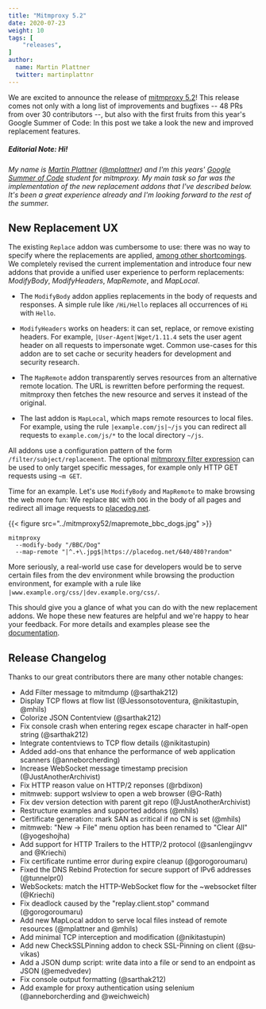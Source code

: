 ```yaml
---
title: "Mitmproxy 5.2"
date: 2020-07-23
weight: 10
tags: [
    "releases",
]
author:
  name: Martin Plattner
  twitter: martinplattnr
---
```


We are excited to announce the release of [mitmproxy 5.2](https://github.com/mitmproxy/mitmproxy/releases/tag/v5.2)! This release comes not only with a long list of improvements and bugfixes -- 48 PRs from over 30 contributors --, but also with the first fruits from this year's Google Summer of Code:
In this post we take a look the new and improved replacement features.

<!--more-->

##### *Editorial Note: Hi!*

*My name is [Martin Plattner](https://mplattner.at) ([@mplattner](https://github.com/mplattner)) and I'm this years' [Google Summer of Code](https://summerofcode.withgoogle.com/) student for mitmproxy.
My main task so far was the implementation of the new replacement addons that I've described below.
It's been a great experience already and I'm looking forward to the rest of the summer.*

## New Replacement UX

The existing `Replace` addon was cumbersome to use: there was no way to specify where the replacements are applied, [among other shortcomings](https://github.com/mitmproxy/mitmproxy/issues/3948).
We completely revised the current implementation and introduce four new addons that provide a unified user experience to perform replacements: *ModifyBody*, *ModifyHeaders*, *MapRemote*, and *MapLocal*.

 - The `ModifyBody` addon applies replacements in the body of requests and responses.
A simple rule like `/Hi/Hello` replaces all occurrences of `Hi` with `Hello`.

 - `ModifyHeaders` works on headers: it can set, replace, or remove existing headers. For example, `|User-Agent|Wget/1.11.4` sets the user agent header on all requests to impersonate wget.
Common use-cases for this addon are to set cache or security headers for development and security research.

 - The `MapRemote` addon transparently serves resources from an alternative remote location.
The URL is rewritten before performing the request.
mitmproxy then fetches the new resource and serves it instead of the original.

 - The last addon is `MapLocal`, which maps remote resources to local files.
For example, using the rule `|example.com/js|~/js` you can redirect all requests to
`example.com/js/*` to the local directory `~/js`.

All addons use a configuration pattern of the form `/filter/subject/replacement`.
The optional [mitmproxy filter expression](https://docs.mitmproxy.org/archive/v5/concepts-filters/) can be used to only target specific messages, for example only HTTP GET requests using `~m GET`.

Time for an example. Let's use `ModifyBody` and `MapRemote` to make browsing the web more fun:
We replace `BBC` with `DOG` in the body of all pages and redirect all image requests to [placedog.net](https://placedog.net).

{{< figure src="../mitmproxy52/mapremote_bbc_dogs.jpg" >}}

```plain
mitmproxy
  --modify-body "/BBC/Dog"
  --map-remote "|^.+\.jpg$|https://placedog.net/640/480?random"
```

More seriously, a real-world use case for developers would be to serve certain files from the dev environment while browsing the production environment, for example with a rule like `|www.example.org/css/|dev.example.org/css/`.



This should give you a glance of what you can do with the new replacement addons.
We hope these new features are helpful and we're happy to hear your feedback.
For more details and examples please see the [documentation](https://docs.mitmproxy.org/stable/overview-features/).

## Release Changelog

Thanks to our great contributors there are many other notable changes:

* Add Filter message to mitmdump (@sarthak212)
* Display TCP flows at flow list (@Jessonsotoventura, @nikitastupin, @mhils)
* Colorize JSON Contentview (@sarthak212)
* Fix console crash when entering regex escape character in half-open string (@sarthak212)
* Integrate contentviews to TCP flow details (@nikitastupin)
* Added add-ons that enhance the performance of web application scanners (@anneborcherding)
* Increase WebSocket message timestamp precision (@JustAnotherArchivist)
* Fix HTTP reason value on HTTP/2 reponses (@rbdixon)
* mitmweb: support wslview to open a web browser (@G-Rath)
* Fix dev version detection with parent git repo (@JustAnotherArchivist)
* Restructure examples and supported addons (@mhils)
* Certificate generation: mark SAN as critical if no CN is set (@mhils)
* mitmweb: "New -> File" menu option has been renamed to "Clear All" (@yogeshojha)
* Add support for HTTP Trailers to the HTTP/2 protocol (@sanlengjingvv and @Kriechi)
* Fix certificate runtime error during expire cleanup (@gorogoroumaru)
* Fixed the DNS Rebind Protection for secure support of IPv6 addresses (@tunnelpr0)
* WebSockets: match the HTTP-WebSocket flow for the ~websocket filter (@Kriechi)
* Fix deadlock caused by the "replay.client.stop" command (@gorogoroumaru)
* Add new MapLocal addon to serve local files instead of remote resources (@mplattner and @mhils)
* Add minimal TCP interception and modification (@nikitastupin)
* Add new CheckSSLPinning addon to check SSL-Pinning on client (@su-vikas)
* Add a JSON dump script: write data into a file or send to an endpoint as JSON (@emedvedev)
* Fix console output formatting (@sarthak212)
* Add example for proxy authentication using selenium (@anneborcherding and @weichweich)


